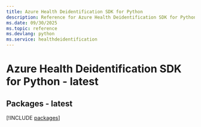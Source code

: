 ```yaml
---
title: Azure Health Deidentification SDK for Python
description: Reference for Azure Health Deidentification SDK for Python
ms.date: 09/30/2025
ms.topic: reference
ms.devlang: python
ms.service: healthdeidentification
---
```

# Azure Health Deidentification SDK for Python - latest
## Packages - latest
[!INCLUDE [packages](health-deidentification-index.md)]